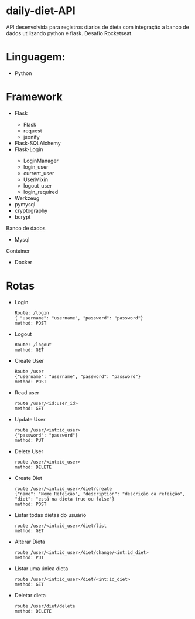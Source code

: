 # daily-diet-API

API desenvolvida para registros diarios de dieta com integração a banco de dados utilizando python e flask.
Desafio Rocketseat.


# Linguagem:
<ul>
    <li>Python</li>
</ul>

# Framework
<ul>
    <li>Flask</li>
    <ul>
        <li>Flask</li>
        <li>request</li>
        <li>jsonify</li>
    </ul>
    <li>Flask-SQLAlchemy</li>
    <li>Flask-Login</li>
    <ul>
        <li>LoginManager</li>
        <li>login_user</li>
        <li>current_user</li>
        <li>UserMixin</li>
        <li>logout_user</li>
        <li>login_required</li>
    </ul>
    <li>Werkzeug</li>
    <li>pymysql</li>
    <li>cryptography</li>
    <li>bcrypt</li>
</ul>

Banco de dados
<ul>
    <li>Mysql</li>
</ul>

Container
<ul>
    <li>Docker</li>
</ul>

# Rotas
<ul>
<li>Login</li>
    
    Route: /login
    { "username": "username", "password": "password"}
    method: POST 

<li>Logout</li>
    
    Route: /logout
    method: GET

<li>Create User</li>
    
    Route /user
    {"username": "username", "password": "password"}
    method: POST
    
<li>Read user</li>

    route /user/<id:user_id>
    method: GET
    
<li>Update User</li>

    route /user/<int:id_user>
    {"password": "password"}
    method: PUT

<li>Delete User</li>
    
    route /user/<int:id_user>
    method: DELETE

<li>Create Diet</li>
    
    route /user/<int:id_user>/diet/create
    {"name": "Nome Refeição", "description": "descrição da refeição", "diet": "está na dieta true ou false"}
    method: POST

<li>Listar todas dietas do usuário</li>
        
    route /user/<int:id_user>/diet/list
    method: GET

<li>Alterar Dieta</li>
    
    route /user/<int:id_user>/diet/change/<int:id_diet>
    method: PUT

<li>Listar uma única dieta</li>
    
    route /user/<int:id_user>/diet/<int:id_diet>
    method: GET

<li>Deletar dieta</li>
    
    route /user/diet/delete
    method: DELETE

</ul>